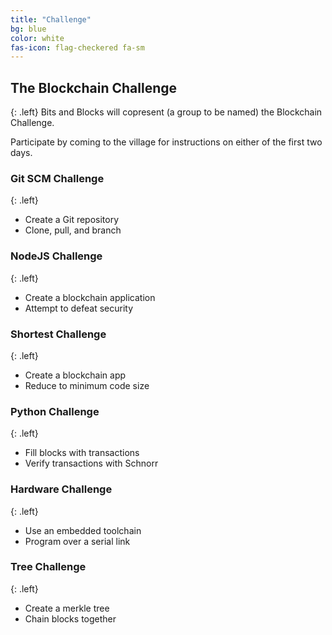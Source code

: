 ```yaml
---
title: "Challenge"
bg: blue
color: white
fas-icon: flag-checkered fa-sm
---
```


## The Blockchain Challenge
{: .left}
Bits and Blocks will copresent (a group to be named) the Blockchain Challenge.

Participate by coming to the village for instructions on either of the first two days.

### Git SCM Challenge
{: .left}
* Create a Git repository
* Clone, pull, and branch

### NodeJS Challenge
{: .left}
* Create a blockchain application
* Attempt to defeat security

### Shortest Challenge
{: .left}
* Create a blockchain app
* Reduce to minimum code size

### Python Challenge
{: .left}
* Fill blocks with transactions
* Verify transactions with Schnorr

### Hardware Challenge
{: .left}
* Use an embedded toolchain
* Program over a serial link

### Tree Challenge
{: .left}
* Create a merkle tree
* Chain blocks together
